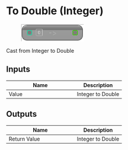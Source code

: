 # To Double (Integer)

<div align="left" data-full-width="false">

<figure><img src="../../../../.gitbook/assets/To_Double_(Integer).png" alt=""><figcaption></figcaption></figure>

</div>

Cast from Integer to Double

## Inputs

<table><thead><tr><th width="170">Name</th><th>Description</th></tr></thead><tbody><tr><td>Value</td><td>Integer to Double</td></tr></tbody></table>

## Outputs

<table><thead><tr><th width="170">Name</th><th>Description</th></tr></thead><tbody><tr><td>Return Value</td><td>Integer to Double</td></tr></tbody></table>
